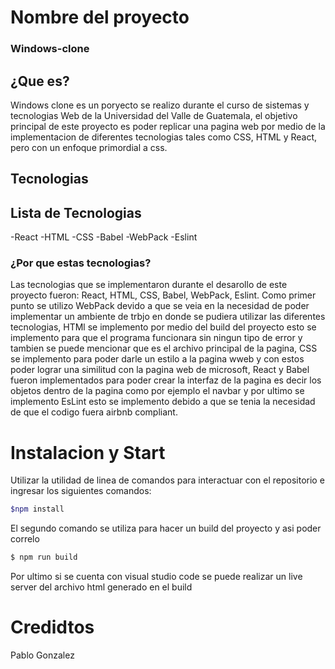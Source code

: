 # Nombre del proyecto
### Windows-clone

## ¿Que es?

Windows clone es un poryecto se realizo durante el curso de sistemas y tecnologias
Web de la Universidad del Valle de Guatemala, el objetivo principal de este proyecto
es poder replicar una pagina web por medio de la implementacion de diferentes tecnologias
tales como CSS, HTML y React, pero con un enfoque primordial a css.

## Tecnologias
## Lista de Tecnologias

-React
-HTML
-CSS
-Babel
-WebPack
-Eslint

### ¿Por que estas tecnologias?

Las tecnologias que se implementaron durante el desarollo de este proyecto
fueron: React, HTML, CSS, Babel, WebPack, Eslint. Como primer punto se utilizo
WebPack devido a que se veia en la necesidad de poder implementar un ambiente
de trbjo en donde se pudiera utilizar las diferentes tecnologias, HTMl se
implemento por medio del build del proyecto esto se implemento para que el
programa funcionara sin ningun tipo de error y tambien se puede mencionar que
es el archivo principal de la pagina, CSS se implemento para poder darle un estilo
a la pagina wweb y con estos poder lograr una similitud con la pagina web de microsoft,
React y Babel fueron implementados para poder crear la interfaz de la pagina es decir
los objetos dentro de la pagina como por ejemplo el navbar y por ultimo se implemento
EsLint esto se implemento debido a que se tenia la necesidad de que el codigo fuera
airbnb compliant.

# Instalacion y Start

Utilizar la utilidad de linea de comandos para interactuar con 
el repositorio e ingresar los siguientes comandos:
```bash
$npm install
```
El segundo comando se utiliza para hacer un build del proyecto y asi
poder correlo

```bash
$ npm run build
```
Por ultimo si se cuenta con visual studio code se puede realizar un live server del archivo html generado en el build

# Credidtos
Pablo Gonzalez
